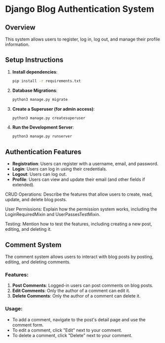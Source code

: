# Django Blog Authentication System

## Overview
This system allows users to register, log in, log out, and manage their profile information.

## Setup Instructions

1. **Install dependencies**:
    ```bash
    pip install -r requirements.txt
    ```

2. **Database Migrations**:
    ```bash
    python3 manage.py migrate
    ```

3. **Create a Superuser (for admin access)**:
    ```bash
    python3 manage.py createsuperuser
    ```

4. **Run the Development Server**:
    ```bash
    python3 manage.py runserver
    ```

## Authentication Features
- **Registration**: Users can register with a username, email, and password.
- **Login**: Users can log in using their credentials.
- **Logout**: Users can log out.
- **Profile**: Users can view and update their email (and other fields if extended).

CRUD Operations: Describe the features that allow users to create, read, update, and delete blog posts.

User Permissions: Explain how the permission system works, including the LoginRequiredMixin and UserPassesTestMixin.

Testing: Mention how to test the features, including creating a new post, editing, and deleting it.

## Comment System

The comment system allows users to interact with blog posts by posting, editing, and deleting comments. 

### Features:
1. **Post Comments**: Logged-in users can post comments on blog posts.
2. **Edit Comments**: Only the author of a comment can edit it.
3. **Delete Comments**: Only the author of a comment can delete it.

### Usage:
- To add a comment, navigate to the post's detail page and use the comment form.
- To edit a comment, click "Edit" next to your comment.
- To delete a comment, click "Delete" next to your comment.